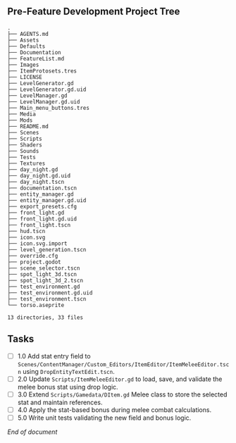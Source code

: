 ## Pre-Feature Development Project Tree
```
.
├── AGENTS.md
├── Assets
├── Defaults
├── Documentation
├── FeatureList.md
├── Images
├── ItemProtosets.tres
├── LICENSE
├── LevelGenerator.gd
├── LevelGenerator.gd.uid
├── LevelManager.gd
├── LevelManager.gd.uid
├── Main_menu_buttons.tres
├── Media
├── Mods
├── README.md
├── Scenes
├── Scripts
├── Shaders
├── Sounds
├── Tests
├── Textures
├── day_night.gd
├── day_night.gd.uid
├── day_night.tscn
├── documentation.tscn
├── entity_manager.gd
├── entity_manager.gd.uid
├── export_presets.cfg
├── front_light.gd
├── front_light.gd.uid
├── front_light.tscn
├── hud.tscn
├── icon.svg
├── icon.svg.import
├── level_generation.tscn
├── override.cfg
├── project.godot
├── scene_selector.tscn
├── spot_light_3d.tscn
├── spot_light_3d_2.tscn
├── test_environment.gd
├── test_environment.gd.uid
├── test_environment.tscn
└── torso.aseprite

13 directories, 33 files
```

## Tasks
- [ ] 1.0 Add stat entry field to `Scenes/ContentManager/Custom_Editors/ItemEditor/ItemMeleeEditor.tscn` using `DropEntityTextEdit.tscn`.
- [ ] 2.0 Update `Scripts/ItemMeleeEditor.gd` to load, save, and validate the melee bonus stat using drop logic.
- [ ] 3.0 Extend `Scripts/Gamedata/DItem.gd` Melee class to store the selected stat and maintain references.
- [ ] 4.0 Apply the stat-based bonus during melee combat calculations.
- [ ] 5.0 Write unit tests validating the new field and bonus logic.

*End of document*
